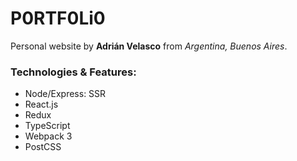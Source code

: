 # P0RTF0Li0
Personal website by **Adrián Velasco** from _Argentina, Buenos Aires_.

### Technologies & Features:
- Node/Express: SSR
- React.js
- Redux
- TypeScript
- Webpack 3
- PostCSS